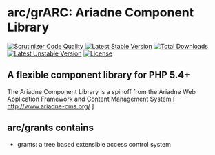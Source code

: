 arc/grARC: Ariadne Component Library 
========================= 

[![Scrutinizer Code Quality](https://scrutinizer-ci.com/g/Ariadne-CMS/arc-grants/badges/quality-score.png?b=master)](https://scrutinizer-ci.com/g/Ariadne-CMS/arc-grants/?branch=master)
[![Latest Stable Version](https://poser.pugx.org/arc/grants/v/stable.svg)](https://packagist.org/packages/arc/grants)
[![Total Downloads](https://poser.pugx.org/arc/grants/downloads.svg)](https://packagist.org/packages/arc/grants)
[![Latest Unstable Version](https://poser.pugx.org/arc/grants/v/unstable.svg)](https://packagist.org/packages/arc/grants)
[![License](https://poser.pugx.org/arc/grants/license.svg)](https://packagist.org/packages/arc/grants)

A flexible component library for PHP 5.4+ 
----------------------------------------- 

The Ariadne Component Library is a spinoff from the Ariadne Web 
Application Framework and Content Management System 
[ http://www.ariadne-cms.org/ ]

arc/grants contains
------------------
- grants: a tree based extensible access control system